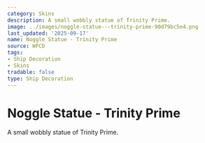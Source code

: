 ```yaml
---
category: Skins
description: A small wobbly statue of Trinity Prime.
image: ../images/noggle-statue---trinity-prime-90d79bc5e4.png
last_updated: '2025-09-17'
name: Noggle Statue - Trinity Prime
source: WFCD
tags:
- Ship Decoration
- Skins
tradable: false
type: Ship Decoration
---
```


# Noggle Statue - Trinity Prime

A small wobbly statue of Trinity Prime.

